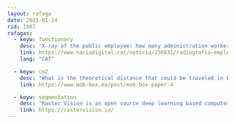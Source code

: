 ```yaml
---
layout: rafaga
date: 2023-01-24
rid: 1987
rafagas:
  - keyw: functionary
    desc: "X-ray of the public employee: how many administration workers does each territory have, in which areas of action and with what employment relationship and what ratio it represents in relation to the inhabitants compared to Spain and Europe"
    link: https://www.naciodigital.cat/noticia/250831/radiografia-empleat-public-quants-municipi-fan-molts-funcionaris
    lang: "CAT"

  - keyw: co2
    desc: "What is the theoretical distance that could be traveled in Europe emitting 5 kg of CO2 per person with various modes of transport, with all the assumptions, formulas and sources in case anyone wants to check the numbers or redo the calculations"
    link: https://www.mob-box.eu/post/mob-box-paper-4

  - keyw: segmentation
    desc: "Raster Vision is an open source deep learning based computer vision library and framework for classification, semantic segmentation and object detection"
    link: https://rastervision.io/
---
```

